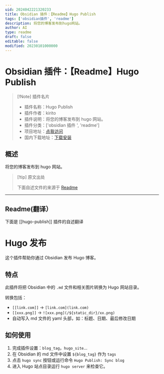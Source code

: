 ```yaml
---
uid: 2024042221320233
title: Obsidian 插件：【Readme】Hugo Publish
tags: ['obsidian插件', 'readme']
description: 将您的博客发布到hugo网站。
author: AI
type: readme
draft: false
editable: false
modified: 20230101000000
---
```


# Obsidian 插件：【Readme】Hugo Publish

> [!Note] 插件名片
> - 插件名称：Hugo Publish
> - 插件作者：kirito
> - 插件说明：将您的博客发布到 hugo 网站。
> - 插件分类：['obsidian 插件 ', 'readme']
> - 项目地址：[点我访问](https://github.com/kirito41dd/obsidian-hugo-publish)
> - 国内下载地址：[下载安装](https://pkmer.cn/products/plugin/pluginMarket/?hugo-publish)

## 概述

将您的博客发布到 hugo 网站。

> [!tip] 原文出处
>
>下面自述文件的来源于 [Readme](https://ghproxy.net/https://raw.githubusercontent.com/kirito41dd/obsidian-hugo-publish/master/README.md)

---

## Readme(翻译）

下面是 [[hugo-publish]] 插件的自述翻译

# Hugo 发布

这个插件帮助你通过 Obsidian 发布 Hugo 博客。

## 特点

此插件将把 Obsidian 中的 `.md` 文件和相关图片转换为 Hugo 网站目录。

转换包括：

- `[[link.com]]` -> `[link.com](link.com)`
- `[[xxx.png]]` -> `![xxx.png](/${static_dir}/xx.png)`
- 自动写入 md 文件的 yaml 头部，如：标题、日期、最后修改日期

## 如何使用

1. 完成插件设置：`blog_tag`，`hugo_site`...
2. 在 Obsidian 的 md 文件中设置 `${blog_tag}` 作为 `tags`
3. 点击 `hugo sync` 按钮或运行命令 `Hugo Publish: Sync blog`
4. 进入 Hugo 站点目录运行 `hugo server` 来检查它。



